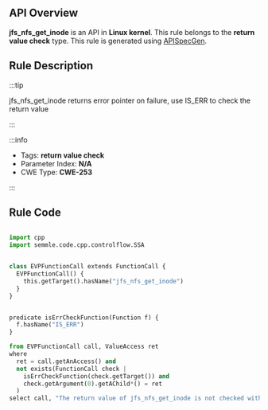 ---
---


## API Overview
**jfs_nfs_get_inode** is an API in **Linux kernel**. This rule belongs to the **return value check** type. This rule is generated using [APISpecGen](../../tools/APISpecGen).
## Rule Description

:::tip

jfs_nfs_get_inode returns error pointer on failure, use IS_ERR to check the return value

:::

:::info

- Tags: **return value check**
- Parameter Index: **N/A**
- CWE Type: **CWE-253**

:::

## Rule Code
```python

import cpp
import semmle.code.cpp.controlflow.SSA


class EVPFunctionCall extends FunctionCall {
  EVPFunctionCall() {
    this.getTarget().hasName("jfs_nfs_get_inode")
  }
}


predicate isErrCheckFunction(Function f) {
  f.hasName("IS_ERR") 
}

from EVPFunctionCall call, ValueAccess ret
where
  ret = call.getAnAccess() and
  not exists(FunctionCall check |
    isErrCheckFunction(check.getTarget()) and
    check.getArgument(0).getAChild*() = ret
  )
select call, "The return value of jfs_nfs_get_inode is not checked with IS_ERR."
    
```